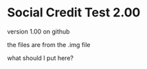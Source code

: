 # Social Credit Test 2.00
version 1.00 on github

the files are from the .img file

what should I put here?
